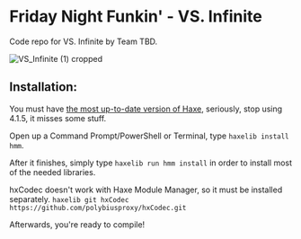 # Friday Night Funkin' - VS. Infinite
Code repo for VS. Infinite by Team TBD.

![VS_Infinite (1) cropped](https://user-images.githubusercontent.com/48425882/198206435-ff649cc9-9b43-4344-bb32-bc4b09351ea7.png)

## Installation:
You must have [the most up-to-date version of Haxe](https://haxe.org/download/), seriously, stop using 4.1.5, it misses some stuff.

Open up a Command Prompt/PowerShell or Terminal, type `haxelib install hmm`.

After it finishes, simply type `haxelib run hmm install` in order to install most of the needed libraries.

hxCodec doesn't work with Haxe Module Manager, so it must be installed separately.
`haxelib git hxCodec https://github.com/polybiusproxy/hxCodec.git`

Afterwards, you're ready to compile!
